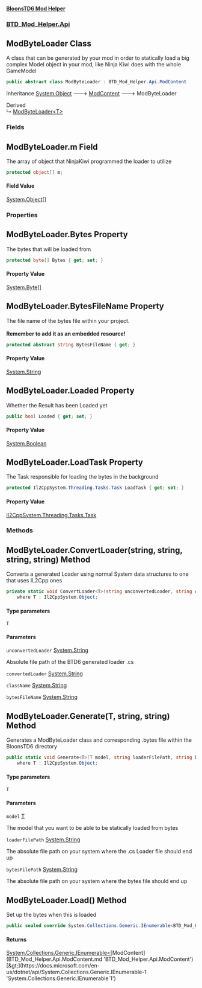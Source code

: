 #### [BloonsTD6 Mod Helper](README.md 'README')
### [BTD_Mod_Helper.Api](README.md#BTD_Mod_Helper.Api 'BTD_Mod_Helper.Api')

## ModByteLoader Class

A class that can be generated by your mod in order to statically load a big complex Model object in your mod, like Ninja Kiwi does with the whole GameModel

```csharp
public abstract class ModByteLoader : BTD_Mod_Helper.Api.ModContent
```

Inheritance [System.Object](https://docs.microsoft.com/en-us/dotnet/api/System.Object 'System.Object') &#129106; [ModContent](BTD_Mod_Helper.Api.ModContent.md 'BTD_Mod_Helper.Api.ModContent') &#129106; ModByteLoader

Derived  
&#8627; [ModByteLoader&lt;T&gt;](BTD_Mod_Helper.Api.ModByteLoader_T_.md 'BTD_Mod_Helper.Api.ModByteLoader<T>')
### Fields

<a name='BTD_Mod_Helper.Api.ModByteLoader.m'></a>

## ModByteLoader.m Field

The array of object that NinjaKiwi programmed the loader to utilize

```csharp
protected object[] m;
```

#### Field Value
[System.Object](https://docs.microsoft.com/en-us/dotnet/api/System.Object 'System.Object')[[]](https://docs.microsoft.com/en-us/dotnet/api/System.Array 'System.Array')
### Properties

<a name='BTD_Mod_Helper.Api.ModByteLoader.Bytes'></a>

## ModByteLoader.Bytes Property

The bytes that will be loaded from

```csharp
protected byte[] Bytes { get; set; }
```

#### Property Value
[System.Byte](https://docs.microsoft.com/en-us/dotnet/api/System.Byte 'System.Byte')[[]](https://docs.microsoft.com/en-us/dotnet/api/System.Array 'System.Array')

<a name='BTD_Mod_Helper.Api.ModByteLoader.BytesFileName'></a>

## ModByteLoader.BytesFileName Property

The file name of the bytes file within your project.  
<br/><b>Remember to add it as an embedded resource!</b>

```csharp
protected abstract string BytesFileName { get; }
```

#### Property Value
[System.String](https://docs.microsoft.com/en-us/dotnet/api/System.String 'System.String')

<a name='BTD_Mod_Helper.Api.ModByteLoader.Loaded'></a>

## ModByteLoader.Loaded Property

Whether the Result has been Loaded yet

```csharp
public bool Loaded { get; set; }
```

#### Property Value
[System.Boolean](https://docs.microsoft.com/en-us/dotnet/api/System.Boolean 'System.Boolean')

<a name='BTD_Mod_Helper.Api.ModByteLoader.LoadTask'></a>

## ModByteLoader.LoadTask Property

The Task responsible for loading the bytes in the background

```csharp
protected Il2CppSystem.Threading.Tasks.Task LoadTask { get; set; }
```

#### Property Value
[Il2CppSystem.Threading.Tasks.Task](https://docs.microsoft.com/en-us/dotnet/api/Il2CppSystem.Threading.Tasks.Task 'Il2CppSystem.Threading.Tasks.Task')
### Methods

<a name='BTD_Mod_Helper.Api.ModByteLoader.ConvertLoader_T_(string,string,string,string)'></a>

## ModByteLoader.ConvertLoader<T>(string, string, string, string) Method

Converts a generated Loader using normal System data structures to one that uses IL2Cpp ones

```csharp
private static void ConvertLoader<T>(string unconvertedLoader, string convertedLoader, string className, string bytesFileName)
    where T : Il2CppSystem.Object;
```
#### Type parameters

<a name='BTD_Mod_Helper.Api.ModByteLoader.ConvertLoader_T_(string,string,string,string).T'></a>

`T`
#### Parameters

<a name='BTD_Mod_Helper.Api.ModByteLoader.ConvertLoader_T_(string,string,string,string).unconvertedLoader'></a>

`unconvertedLoader` [System.String](https://docs.microsoft.com/en-us/dotnet/api/System.String 'System.String')

Absolute file path of the BTD6 generated loader .cs

<a name='BTD_Mod_Helper.Api.ModByteLoader.ConvertLoader_T_(string,string,string,string).convertedLoader'></a>

`convertedLoader` [System.String](https://docs.microsoft.com/en-us/dotnet/api/System.String 'System.String')

<a name='BTD_Mod_Helper.Api.ModByteLoader.ConvertLoader_T_(string,string,string,string).className'></a>

`className` [System.String](https://docs.microsoft.com/en-us/dotnet/api/System.String 'System.String')

<a name='BTD_Mod_Helper.Api.ModByteLoader.ConvertLoader_T_(string,string,string,string).bytesFileName'></a>

`bytesFileName` [System.String](https://docs.microsoft.com/en-us/dotnet/api/System.String 'System.String')

<a name='BTD_Mod_Helper.Api.ModByteLoader.Generate_T_(T,string,string)'></a>

## ModByteLoader.Generate<T>(T, string, string) Method

Generates a ModByteLoader class and corresponding .bytes file within the BloonsTD6 directory

```csharp
public static void Generate<T>(T model, string loaderFilePath, string bytesFilePath)
    where T : Il2CppSystem.Object;
```
#### Type parameters

<a name='BTD_Mod_Helper.Api.ModByteLoader.Generate_T_(T,string,string).T'></a>

`T`
#### Parameters

<a name='BTD_Mod_Helper.Api.ModByteLoader.Generate_T_(T,string,string).model'></a>

`model` [T](BTD_Mod_Helper.Api.ModByteLoader.md#BTD_Mod_Helper.Api.ModByteLoader.Generate_T_(T,string,string).T 'BTD_Mod_Helper.Api.ModByteLoader.Generate<T>(T, string, string).T')

The model that you want to be able to be statically loaded from bytes

<a name='BTD_Mod_Helper.Api.ModByteLoader.Generate_T_(T,string,string).loaderFilePath'></a>

`loaderFilePath` [System.String](https://docs.microsoft.com/en-us/dotnet/api/System.String 'System.String')

The absolute file path on your system where the .cs Loader file should end up

<a name='BTD_Mod_Helper.Api.ModByteLoader.Generate_T_(T,string,string).bytesFilePath'></a>

`bytesFilePath` [System.String](https://docs.microsoft.com/en-us/dotnet/api/System.String 'System.String')

The absolute file path on your system where the bytes file should end up

<a name='BTD_Mod_Helper.Api.ModByteLoader.Load()'></a>

## ModByteLoader.Load() Method

Set up the bytes when this is loaded

```csharp
public sealed override System.Collections.Generic.IEnumerable<BTD_Mod_Helper.Api.ModContent> Load();
```

#### Returns
[System.Collections.Generic.IEnumerable&lt;](https://docs.microsoft.com/en-us/dotnet/api/System.Collections.Generic.IEnumerable-1 'System.Collections.Generic.IEnumerable`1')[ModContent](BTD_Mod_Helper.Api.ModContent.md 'BTD_Mod_Helper.Api.ModContent')[&gt;](https://docs.microsoft.com/en-us/dotnet/api/System.Collections.Generic.IEnumerable-1 'System.Collections.Generic.IEnumerable`1')